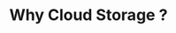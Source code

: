 ---
title: "Why Cloud Storage ?"
description: "Explains the advantages of cloud storage, including scalability, accessibility, durability, and cost efficiency."
banner: ""
weight: 1
---